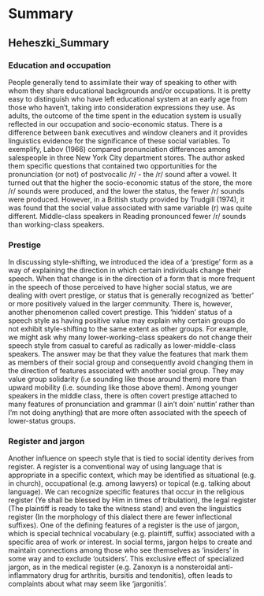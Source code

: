 # Summary
## Heheszki_Summary
### Education and occupation
People generally tend to assimilate their way of speaking to other with whom they share educational backgrounds and/or occupations. It is pretty easy to distinguish who have left educational system at an early age from those who haven’t, taking into consideration expressions they use. As adults, the outcome of the time spent in the education system is usually reflected in our occupation and socio-economic status. There is a difference between bank executives and window cleaners and it provides linguistics evidence for the significance of these social variables. To exemplify, Labov (1966) compared pronunciation differences among salespeople in three New York City department stores. The author asked them specific questions that contained two opportunities for the pronunciation (or not) of postvocalic /r/ - the /r/ sound after a vowel. It turned out that the higher the socio-economic status of the store, the more /r/ sounds were produced, and the lower the status, the fewer /r/ sounds were produced. However, in a British study provided by Trudgill (1974), it was found that the social value associated with same variable (r) was quite different. Middle-class speakers in Reading pronounced fewer /r/ sounds than working-class speakers. 

### Prestige

In discussing style-shifting, we introduced the idea of a ‘prestige’ form as
a way of explaining the direction in which certain individuals change their
speech. When that change is in the direction of a form that is more frequent
in the speech of those perceived to have higher social status, we are dealing
with overt prestige, or status that is generally recognized as ‘better’ or more
positively valued in the larger community.
There is, however, another phenomenon called covert prestige. This ‘hidden’
status of a speech style as having positive value may explain why certain groups
do not exhibit style-shifting to the same extent as other groups. For example, we
might ask why many lower-working-class speakers do not change their speech
style from casual to careful as radically as lower-middle-class speakers. The
answer may be that they value the features that mark them as members of their
social group and consequently avoid changing them in the direction of features
associated with another social group. They may value group solidarity (i.e sounding like those around them) more than upward mobility (i.e. sounding
like those above them).
Among younger speakers in the middle class, there is often covert prestige
attached to many features of pronunciation and grammar (I ain’t doin’ nuttin’
rather than I’m not doing anything) that are more often associated with the
speech of lower-status groups.

### Register and jargon

Another influence on speech style that is tied to social identity derives from
register. A register is a conventional way of using language that is appropriate in a specific context, which may be identified as situational (e.g. in church),
occupational (e.g. among lawyers) or topical (e.g. talking about language). We
can recognize specific features that occur in the religious register (Ye shall be
blessed by Him in times of tribulation), the legal register (The plaintiff is ready
to take the witness stand) and even the linguistics register (In the morphology
of this dialect there are fewer inflectional suffixes).
One of the defining features of a register is the use of jargon, which is
special technical vocabulary (e.g. plaintiff, suffix) associated with a specific
area of work or interest. In social terms, jargon helps to create and maintain
connections among those who see themselves as ‘insiders’ in some way and
to exclude ‘outsiders’. This exclusive effect of specialized jargon, as in the
medical register (e.g. Zanoxyn is a nonsteroidal anti-inflammatory drug for
arthritis, bursitis and tendonitis), often leads to complaints about what may
seem like ‘jargonitis’.